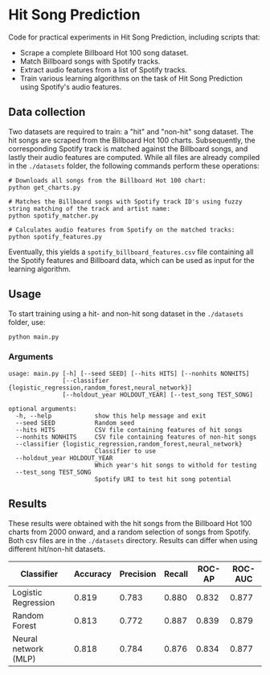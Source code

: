 # Hit Song Prediction
Code for practical experiments in Hit Song Prediction, including scripts that:
- Scrape a complete Billboard Hot 100 song dataset.
- Match Billboard songs with Spotify tracks.
- Extract audio features from a list of Spotify tracks.
- Train various learning algorithms on the task of Hit Song Prediction using Spotify's audio features.

## Data collection
Two datasets are required to train: a "hit" and "non-hit" song dataset. The hit songs are scraped from the Billboard Hot 100 charts. Subsequently, the corresponding Spotify track is matched against the Billboard songs, and lastly their audio features are computed. While all files are already compiled in the `./datasets` folder, the following commands perform these operations:

```
# Downloads all songs from the Billboard Hot 100 chart:
python get_charts.py

# Matches the Billboard songs with Spotify track ID's using fuzzy string matching of the track and artist name:
python spotify_matcher.py

# Calculates audio features from Spotify on the matched tracks:
python spotify_features.py
```

Eventually, this yields a `spotify_billboard_features.csv` file containing all the Spotify features and Billboard data, which can be used as input for the learning algorithm.

## Usage
To start training using a hit- and non-hit song dataset in the `./datasets` folder, use:
```
python main.py
```

### Arguments
```
usage: main.py [-h] [--seed SEED] [--hits HITS] [--nonhits NONHITS]
               [--classifier {logistic_regression,random_forest,neural_network}]
               [--holdout_year HOLDOUT_YEAR] [--test_song TEST_SONG]

optional arguments:
  -h, --help            show this help message and exit
  --seed SEED           Random seed
  --hits HITS           CSV file containing features of hit songs
  --nonhits NONHITS     CSV file containing features of non-hit songs
  --classifier {logistic_regression,random_forest,neural_network}
                        Classifier to use
  --holdout_year HOLDOUT_YEAR
                        Which year's hit songs to withold for testing
  --test_song TEST_SONG
                        Spotify URI to test hit song potential
```

## Results
These results were obtained with the hit songs from the Billboard Hot 100 charts from 2000 onward, and a random selection of songs from Spotify. Both csv files are in the `./datasets` directory. Results can differ when using different hit/non-hit datasets.

| Classifier | Accuracy | Precision | Recall | ROC-AP | ROC-AUC |
| --------- | --------- |  --------- |  --------- |  --------- |  --------- 
Logistic Regression | 0.819 | 0.783 | 0.880 | 0.832 | 0.877
Random Forest | 0.813 | 0.772 | 0.887 | 0.839 | 0.879
Neural network (MLP) | 0.818 | 0.784 | 0.876 | 0.834 | 0.877